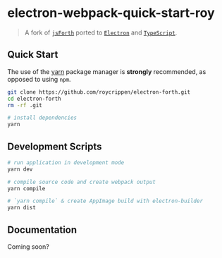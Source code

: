 # electron-webpack-quick-start-roy
> A fork of [`jsForth`](https://github.com/brendanator/jsForth) ported to [`Electron`](https://electronjs.org/) and  [`TypeScript`](https://www.typescriptlang.org/).

## Quick Start
The use of the [yarn](https://yarnpkg.com/) package manager is **strongly** recommended, as opposed to using `npm`.

```bash
git clone https://github.com/roycrippen/electron-forth.git
cd electron-forth
rm -rf .git

# install dependencies
yarn
```

## Development Scripts

```bash
# run application in development mode
yarn dev

# compile source code and create webpack output
yarn compile

# `yarn compile` & create AppImage build with electron-builder
yarn dist
```

## Documentation
Coming soon?
